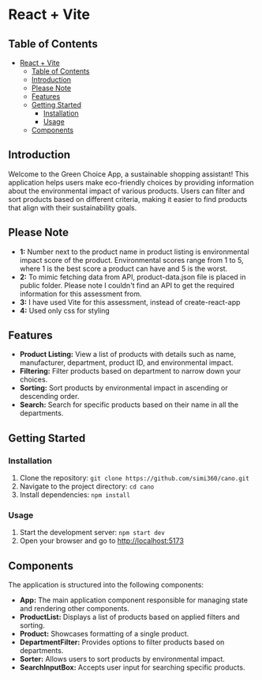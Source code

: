 # React + Vite

## Table of Contents
- [React + Vite](#react--vite)
  - [Table of Contents](#table-of-contents)
  - [Introduction](#introduction)
  - [Please Note](#please-note)
  - [Features](#features)
  - [Getting Started](#getting-started)
    - [Installation](#installation)
    - [Usage](#usage)
  - [Components](#components)



## Introduction

Welcome to the Green Choice App, a sustainable shopping assistant! This application helps users make eco-friendly choices by providing information about the environmental impact of various products. Users can filter and sort products based on different criteria, making it easier to find products that align with their sustainability goals.

## Please Note
- **1:** Number next to the product name in product listing is environmental impact score of the product. Environmental scores range from 1 to 5, where 1 is the best score a product can have and 5 is the worst.
- **2:** To mimic fetching data from API, product-data.json file is placed in public folder. Please note I couldn't find an API to get the required information for this assessment from.
- **3:** I have used Vite for this assessment, instead of create-react-app
- **4:** Used only css for styling

## Features

- **Product Listing:** View a list of products with details such as name, manufacturer, department, product ID, and environmental impact.
- **Filtering:** Filter products based on department to narrow down your choices.
- **Sorting:** Sort products by environmental impact in ascending or descending order.
- **Search:** Search for specific products based on their name in all the departments.


## Getting Started

### Installation

1. Clone the repository: `git clone https://github.com/simi360/cano.git`
2. Navigate to the project directory: `cd cano`
3. Install dependencies: `npm install`

### Usage

1. Start the development server: `npm start dev`
2. Open your browser and go to [http://localhost:5173](http://localhost:5173)

## Components

The application is structured into the following components:

- **App:** The main application component responsible for managing state and rendering other components.
- **ProductList:** Displays a list of products based on applied filters and sorting.
- **Product:** Showcases formatting of a single product.
- **DepartmentFilter:** Provides options to filter products based on departments.
- **Sorter:** Allows users to sort products by environmental impact.
- **SearchInputBox:** Accepts user input for searching specific products.



